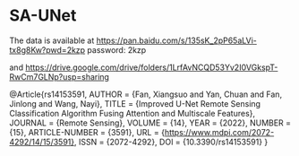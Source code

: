 # SA-UNet

The data is available at https://pan.baidu.com/s/135sK_2pP65aLVi-tx8g8Kw?pwd=2kzp  password: 2kzp  

and https://drive.google.com/drive/folders/1LrfAvNCQD53Yv2I0VGkspT-RwCm7GLNp?usp=sharing


@Article{rs14153591,
AUTHOR = {Fan, Xiangsuo and Yan, Chuan and Fan, Jinlong and Wang, Nayi},
TITLE = {Improved U-Net Remote Sensing Classification Algorithm Fusing Attention and Multiscale Features},
JOURNAL = {Remote Sensing},
VOLUME = {14},
YEAR = {2022},
NUMBER = {15},
ARTICLE-NUMBER = {3591},
URL = {https://www.mdpi.com/2072-4292/14/15/3591},
ISSN = {2072-4292},
DOI = {10.3390/rs14153591}
}
